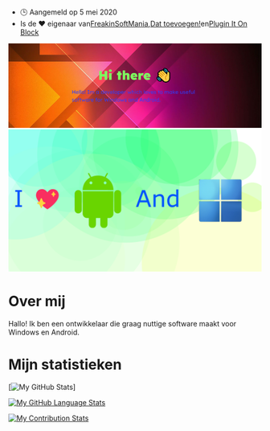 -   🕒 Aangemeld op 5 mei 2020
-   Is de ❤️ eigenaar van[FreakinSoftMania](https://github.com/FreakinSoftMania),[Dat toevoegen!](https://github.com/Adding-That-On)en[Plugin It On Block](https://github.com/Pluging-it-on-block)

![Welcome!](./img/welcome-message.png)![I love Android and Windows!](./img/android-and-windows-fan.png)

# Over mij

Hallo! Ik ben een ontwikkelaar die graag nuttige software maakt voor Windows en Android.

# Mijn statistieken

\[![My GitHub Stats](https://github-readme-stats.vercel.app/api/?username=Minionguyjpro&count_private=true&theme=react&showicons=true)]

[![My GitHub Language Stats](https://github-readme-stats.vercel.app/api/top-langs/?username=Minionguyjpro&langs_count=5&theme=react)](<>)

[![My Contribution Stats](https://github-contribution-stats.vercel.app/api/?username=Minionguyjpro)](https://github.com/Minionguyjpro/github-contribution-stats/)
